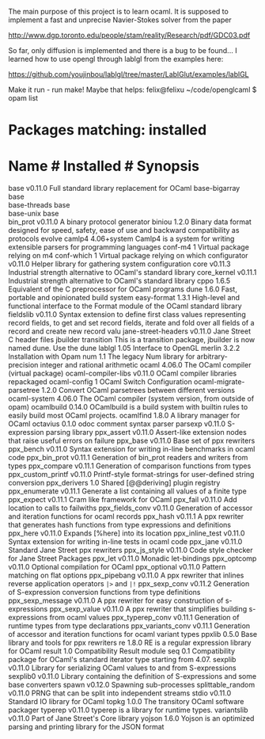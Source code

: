 The main purpose of this project is to learn ocaml.
It is supposed to implement a fast and unprecise Navier-Stokes solver from the paper

http://www.dgp.toronto.edu/people/stam/reality/Research/pdf/GDC03.pdf

So far, only diffusion is implemented and there is a bug to be found...
I learned how to use opengl through lablgl from the examples here:

https://github.com/youjinbou/lablgl/tree/master/LablGlut/examples/lablGL

Make it run - run make!
Maybe that helps:
felix@felixu ~/code/openglcaml $ opam list
# Packages matching: installed
# Name                  # Installed # Synopsis
base                    v0.11.0     Full standard library replacement for OCaml
base-bigarray           base        
base-threads            base        
base-unix               base        
bin_prot                v0.11.0     A binary protocol generator
biniou                  1.2.0       Binary data format designed for speed, safety, ease of use and backward compatibility as protocols evolve
camlp4                  4.06+system Camlp4 is a system for writing extensible parsers for programming languages
conf-m4                 1           Virtual package relying on m4
conf-which              1           Virtual package relying on which
configurator            v0.11.0     Helper library for gathering system configuration
core                    v0.11.3     Industrial strength alternative to OCaml's standard library
core_kernel             v0.11.1     Industrial strength alternative to OCaml's standard library
cppo                    1.6.5       Equivalent of the C preprocessor for OCaml programs
dune                    1.6.0       Fast, portable and opinionated build system
easy-format             1.3.1       High-level and functional interface to the Format module of the OCaml standard library
fieldslib               v0.11.0     Syntax extension to define first class values representing record fields, to get and set record fields, iterate and fold over all fields of a record and create new record valu
jane-street-headers     v0.11.0     Jane Street C header files
jbuilder                transition  This is a transition package, jbuilder is now named dune. Use the dune
lablgl                  1.05        Interface to OpenGL
merlin                  3.2.2       Installation with Opam
num                     1.1         The legacy Num library for arbitrary-precision integer and rational arithmetic
ocaml                   4.06.0      The OCaml compiler (virtual package)
ocaml-compiler-libs     v0.11.0     OCaml compiler libraries repackaged
ocaml-config            1           OCaml Switch Configuration
ocaml-migrate-parsetree 1.2.0       Convert OCaml parsetrees between different versions
ocaml-system            4.06.0      The OCaml compiler (system version, from outside of opam)
ocamlbuild              0.14.0      OCamlbuild is a build system with builtin rules to easily build most OCaml projects.
ocamlfind               1.8.0       A library manager for OCaml
octavius                0.1.0       odoc comment syntax parser
parsexp                 v0.11.0     S-expression parsing library
ppx_assert              v0.11.0     Assert-like extension nodes that raise useful errors on failure
ppx_base                v0.11.0     Base set of ppx rewriters
ppx_bench               v0.11.0     Syntax extension for writing in-line benchmarks in ocaml code
ppx_bin_prot            v0.11.1     Generation of bin_prot readers and writers from types
ppx_compare             v0.11.1     Generation of comparison functions from types
ppx_custom_printf       v0.11.0     Printf-style format-strings for user-defined string conversion
ppx_derivers            1.0         Shared [@@deriving] plugin registry
ppx_enumerate           v0.11.1     Generate a list containing all values of a finite type
ppx_expect              v0.11.1     Cram like framework for OCaml
ppx_fail                v0.11.0     Add location to calls to failwiths
ppx_fields_conv         v0.11.0     Generation of accessor and iteration functions for ocaml records
ppx_hash                v0.11.1     A ppx rewriter that generates hash functions from type expressions and definitions
ppx_here                v0.11.0     Expands [%here] into its location
ppx_inline_test         v0.11.0     Syntax extension for writing in-line tests in ocaml code
ppx_jane                v0.11.0     Standard Jane Street ppx rewriters
ppx_js_style            v0.11.0     Code style checker for Jane Street Packages
ppx_let                 v0.11.0     Monadic let-bindings
ppx_optcomp             v0.11.0     Optional compilation for OCaml
ppx_optional            v0.11.0     Pattern matching on flat options
ppx_pipebang            v0.11.0     A ppx rewriter that inlines reverse application operators `|>` and `|!`
ppx_sexp_conv           v0.11.2     Generation of S-expression conversion functions from type definitions
ppx_sexp_message        v0.11.0     A ppx rewriter for easy construction of s-expressions
ppx_sexp_value          v0.11.0     A ppx rewriter that simplifies building s-expressions from ocaml values
ppx_typerep_conv        v0.11.1     Generation of runtime types from type declarations
ppx_variants_conv       v0.11.1     Generation of accessor and iteration functions for ocaml variant types
ppxlib                  0.5.0       Base library and tools for ppx rewriters
re                      1.8.0       RE is a regular expression library for OCaml
result                  1.0         Compatibility Result module
seq                     0.1         Compatibility package for OCaml's standard iterator type starting from 4.07.
sexplib                 v0.11.0     Library for serializing OCaml values to and from S-expressions
sexplib0                v0.11.0     Library containing the definition of S-expressions and some base converters
spawn                   v0.12.0     Spawning sub-processes
splittable_random       v0.11.0     PRNG that can be split into independent streams
stdio                   v0.11.0     Standard IO library for OCaml
topkg                   1.0.0       The transitory OCaml software packager
typerep                 v0.11.0     typerep is a library for runtime types.
variantslib             v0.11.0     Part of Jane Street's Core library
yojson                  1.6.0       Yojson is an optimized parsing and printing library for the JSON format
